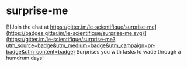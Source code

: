 # surprise-me

[![Join the chat at https://gitter.im/le-scientifique/surprise-me](https://badges.gitter.im/le-scientifique/surprise-me.svg)](https://gitter.im/le-scientifique/surprise-me?utm_source=badge&utm_medium=badge&utm_campaign=pr-badge&utm_content=badge)
Surprises you with tasks to wade through a humdrum days!
